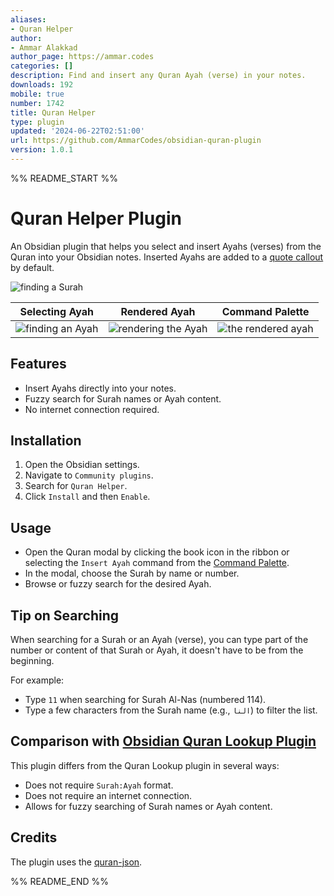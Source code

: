 ```yaml
---
aliases:
- Quran Helper
author:
- Ammar Alakkad
author_page: https://ammar.codes
categories: []
description: Find and insert any Quran Ayah (verse) in your notes.
downloads: 192
mobile: true
number: 1742
title: Quran Helper
type: plugin
updated: '2024-06-22T02:51:00'
url: https://github.com/AmmarCodes/obsidian-quran-plugin
version: 1.0.1
---
```


%% README_START %%

# Quran Helper Plugin

An Obsidian plugin that helps you select and insert Ayahs (verses) from the Quran into your Obsidian notes. Inserted Ayahs are added to a [quote callout](https://help.obsidian.md/Editing+and+formatting/Callouts) by default.

![finding a Surah](https://raw.githubusercontent.com/AmmarCodes/obsidian-quran-plugin/HEAD/assets/screenshots/surah.png)

| Selecting Ayah                                    | Rendered Ayah                                            | Command Palette                                                |
| ------------------------------------------------- | -------------------------------------------------------- | -------------------------------------------------------------- |
| ![finding an Ayah](https://raw.githubusercontent.com/AmmarCodes/obsidian-quran-plugin/HEAD/assets/screenshots/ayah.png) | ![rendering the Ayah](./assets/screenshots/rendered.png) | ![the rendered ayah](./assets/screenshots/command-palette.png) |

## Features

-   Insert Ayahs directly into your notes.
-   Fuzzy search for Surah names or Ayah content.
-   No internet connection required.

## Installation

1. Open the Obsidian settings.
2. Navigate to `Community plugins`.
3. Search for `Quran Helper`.
4. Click `Install` and then `Enable`.

## Usage

-   Open the Quran modal by clicking the book icon in the ribbon or selecting the `Insert Ayah` command from the [Command Palette](https://help.obsidian.md/Plugins/Command+palette).
-   In the modal, choose the Surah by name or number.
-   Browse or fuzzy search for the desired Ayah.

## Tip on Searching

When searching for a Surah or an Ayah (verse), you can type part of the number or content of that Surah or Ayah, it doesn't have to be from the beginning.

For example:

-   Type `11` when searching for Surah Al-Nas (numbered 114).
-   Type a few characters from the Surah name (e.g., `النا`) to filter the list.

## Comparison with [Obsidian Quran Lookup Plugin](https://github.com/abuibrahim2/quranlookup)

This plugin differs from the Quran Lookup plugin in several ways:

-   Does not require `Surah:Ayah` format.
-   Does not require an internet connection.
-   Allows for fuzzy searching of Surah names or Ayah content.

## Credits

The plugin uses the [quran-json](https://github.com/risan/quran-json).


%% README_END %%